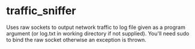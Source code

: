 # traffic_sniffer
Uses raw sockets to output network traffic to log file given as a program argument (or log.txt in working directory if not supplied).
You'll need sudo to bind the raw socket otherwise an exception is thrown.

